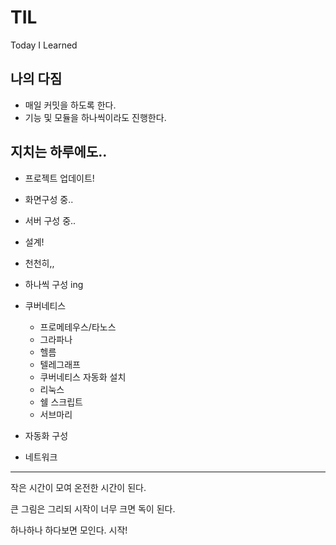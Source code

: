 # TIL

Today I Learned

## 나의 다짐

- 매일 커밋을 하도록 한다.
- 기능 및 모듈을 하나씩이라도 진행한다.

## 지치는 하루에도..

- 프로젝트 업데이트!

- 화면구성 중..

- 서버 구성 중..

- 설계!

- 천천히,,

- 하나씩 구성 ing

- 쿠버네티스 
  - 프로메테우스/타노스
  - 그라파나
  - 헬름
  - 텔레그래프
  - 쿠버네티스 자동화 설치
  - 리눅스
  - 쉘 스크립트
  - 서브마리
- 자동화 구성
- 네트워크

---

작은 시간이 모여 온전한 시간이 된다.

큰 그림은 그리되 시작이 너무 크면 독이 된다. 

하나하나 하다보면 모인다. 시작!

